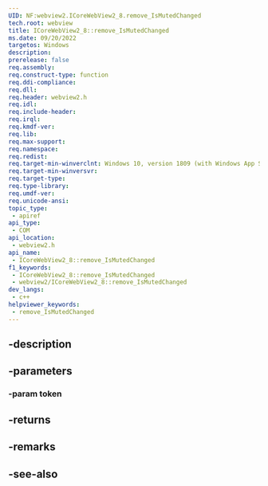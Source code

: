 ```yaml
---
UID: NF:webview2.ICoreWebView2_8.remove_IsMutedChanged
tech.root: webview
title: ICoreWebView2_8::remove_IsMutedChanged
ms.date: 09/20/2022
targetos: Windows
description: 
prerelease: false
req.assembly: 
req.construct-type: function
req.ddi-compliance: 
req.dll: 
req.header: webview2.h
req.idl: 
req.include-header: 
req.irql: 
req.kmdf-ver: 
req.lib: 
req.max-support: 
req.namespace: 
req.redist: 
req.target-min-winverclnt: Windows 10, version 1809 (with Windows App SDK 1.1 or later)
req.target-min-winversvr: 
req.target-type: 
req.type-library: 
req.umdf-ver: 
req.unicode-ansi: 
topic_type:
 - apiref
api_type:
 - COM
api_location:
 - webview2.h
api_name:
 - ICoreWebView2_8::remove_IsMutedChanged
f1_keywords:
 - ICoreWebView2_8::remove_IsMutedChanged
 - webview2/ICoreWebView2_8::remove_IsMutedChanged
dev_langs:
 - c++
helpviewer_keywords:
 - remove_IsMutedChanged
---
```


## -description

## -parameters

### -param token

## -returns

## -remarks

## -see-also

